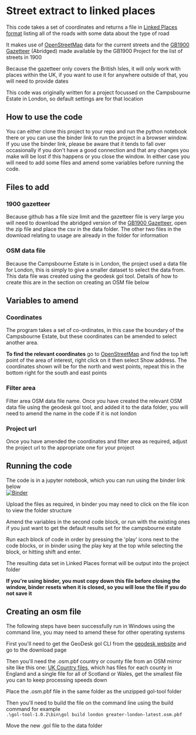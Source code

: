 # Street extract to linked places

This code takes a set of coordinates and returns a file in [Linked Places format](https://github.com/LinkedPasts/linked-places-format) listing all of the roads with some data about the type of road  
  
It makes use of [OpenStreetMap](http://www.openstreetmap.org/) data for the current streets and the [GB1900 Gazetteer](https://www.visionofbritain.org.uk/data/) (Abridged) made available by the GB1900 Project for the list of streets in 1900  
  
Because the gazetteer only covers the British Isles, it will only work with places within the UK, if you want to use it for anywhere outside of that, you will need to provide dates  
   
This code was originally written for a project focussed on the Campsbourne Estate in London, so default settings are for that location

## How to use the code
You can either clone this project to your repo and run the python notebook there or you can use the binder link to run the project in a browser window. If you use the binder link, please be aware that it tends to fall over occasionally if you don't have a good connection and that any changes you make will be lost if this happens or you close the window. In either case you will need to add some files and amend some variables before running the code.

## Files to add

### 1900 gazetteer
Because github has a file size limit and the gazetteer file is very large you will need to download the abridged version of the [GB1900 Gazetteer](https://www.visionofbritain.org.uk/data/), open the zip file and place the csv in the data folder. The other two files in the download relating to usage are already in the folder for information 

### OSM data file
Because the Campsbourne Estate is in London, the project used a data file for London, this is simply to give a smaller dataset to select the data from. This data file was created using the geodesk gol tool. Details of how to create this are in the section on creating an OSM file below 

## Variables to amend

### Coordinates

The program takes a set of co-ordinates, in this case the boundary of the Campsbourne Estate, but these coordinates can be amended to select another area.  
  
**To find the relevant coordinates** go to [OpenStreetMap](http://www.openstreetmap.org/) and find the top left point of the area of interest, right click on it then select Show address. The coordinates shown will be for the north and west points, repeat this in the bottom right for the south and east points  

### Filter area

Filter area OSM data file name. Once you have created the relevant OSM data file using the geodesk gol tool, and added it to the data folder, you will need to amend the name in the code if it is not london  
 
### Project url

Once you have amended the coordinates and filter area as required, adjust the project url to the appropriate one for your project

## Running the code

The code is in a jupyter notebook, which you can run using the binder link below  
[![Binder](https://mybinder.org/badge_logo.svg)](https://mybinder.org/v2/gh/JoKent/campsbourne/HEAD?urlpath=%2Fdoc%2Ftree%2Fstreet-extract-to-linked-places.ipynb)   
  
Upload the files as required, in binder you may need to click on the file icon to view the folder structure  
  
Amend the variables in the second code block, or run with the existing ones if you just want to get the default results set for the campsbourne estate  

Run each block of code in order by pressing the 'play' icons next to the code blocks, or in binder using the play key at the top while selecting the block, or hitting shift and enter.
  
The resulting data set in Linked Places format will be output into the project folder    
  
**If you're using binder, you must copy down this file before closing the window, binder resets when it is closed, so you will lose the file if you do not save it** 

## Creating an osm file

The following steps have been successfully run in Windows using the command line, you may need to amend these for other operating systems  
  
First you'll need to get the GeoDesk gol CLI from the [geodesk website](https://www.geodesk.com/) and go to the download page   
  
Then you'll need the .osm.pbf country or county file from an OSM mirror site like this one: [UK Country files](https://download.geofabrik.de/europe/united-kingdom.html), which has files for each county in England and a single file for all of Scotland or Wales, get the smallest file you can to keep processing speeds down  
  
Place the .osm.pbf file in the same folder as the unzipped gol-tool folder  
  
Then you'll need to build the file on the command line using the build command for example  
``.\gol-tool-1.0.2\bin\gol build london greater-london-latest.osm.pbf`` 
   
Move the new .gol file to the data folder
